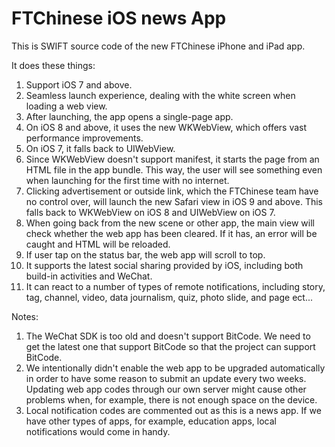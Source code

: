 # FTChinese iOS news App

This is SWIFT source code of the new FTChinese iPhone and iPad app. 

It does these things: 

1. Support iOS 7 and above. 
2. Seamless launch experience, dealing with the white screen when loading a web view. 
3. After launching, the app opens a single-page app. 
4. On iOS 8 and above, it uses the new WKWebView, which offers vast performance improvements. 
5. On iOS 7, it falls back to UIWebView. 
6. Since WKWebView doesn't support manifest, it starts the page from an HTML file in the app bundle. This way, the user will see something even when launching for the first time with no internet. 
7. Clicking advertisement or outside link, which the FTChinese team have no control over, will launch the new Safari view in iOS 9 and above. This falls back to WKWebView on iOS 8 and UIWebView on iOS 7.  
8. When going back from the new scene or other app, the main view will check whether the web app has been cleared. If it has, an error will be caught and HTML will be reloaded. 
9. If user tap on the status bar, the web app will scroll to top. 
10. It supports the latest social sharing provided by iOS, including both build-in activities and WeChat. 
11. It can react to a number of types of remote notifications, including story, tag, channel, video, data journalism, quiz, photo slide, and page ect...

Notes: 

1. The WeChat SDK is too old and doesn't support BitCode. We need to get the latest one that support BitCode so that the project can support BitCode. 
2. We intentionally didn't enable the web app to be upgraded automatically in order to have some reason to submit an update every two weeks. Updating web app codes through our own server might cause other problems when, for example, there is not enough space on the device. 
3. Local notification codes are commented out as this is a news app. If we have other types of apps, for example, education apps, local notifications would come in handy. 
